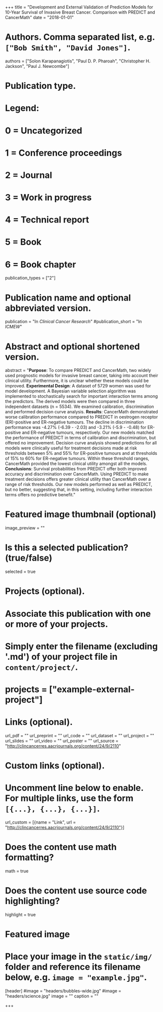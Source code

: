 +++
title = "Development and External Validation of Prediction Models for 10-Year Survival of Invasive Breast Cancer. Comparison with PREDICT and CancerMath"
date = "2018-01-01"

# Authors. Comma separated list, e.g. `["Bob Smith", "David Jones"]`.
authors = ["Solon Karapanagiotis", "Paul D. P. Pharoah", "Christopher H. Jackson", "Paul J. Newcombe"]

# Publication type.
# Legend:
# 0 = Uncategorized
# 1 = Conference proceedings
# 2 = Journal
# 3 = Work in progress
# 4 = Technical report
# 5 = Book
# 6 = Book chapter
publication_types = ["2"]

# Publication name and optional abbreviated version.
publication = "In *Clinical Cancer Research*"
#publication_short = "In *ICMEW*"

# Abstract and optional shortened version.
abstract = "**Purpose**: To compare PREDICT and CancerMath, two widely used prognostic models for invasive breast cancer, taking into account their clinical utility. Furthermore, it is unclear whether these models could be improved. **Experimental Design**: A dataset of 5729 women was used for model development. A Bayesian variable selection algorithm was implemented to stochastically search for important interaction terms among the predictors. The derived models were then compared in three independent datasets (n = 5534). We examined calibration, discrimination and performed decision curve analysis. **Results**: CancerMath demonstrated worse calibration performance compared to PREDICT in oestrogen receptor (ER)-positive and ER-negative tumours. The decline in discrimination performance was -4.27% (-6.39 - -2.03) and -3.21% (-5.9 - -0.48) for ER-positive and ER-negative tumours, respectively. Our new models matched the performance of PREDICT in terms of calibration and discrimination, but offered no improvement. Decision curve analysis showed predictions for all models were clinically useful for treatment decisions made at risk thresholds between 5% and 55% for ER-positive tumours and at thresholds of 15% to 60% for ER-negative tumours. Within these threshold ranges, CancerMath provided the lowest clinical utility amongst all the models. **Conclusions**: Survival probabilities from PREDICT offer both improved accuracy and discrimination over CancerMath. Using PREDICT to make treatment decisions offers greater clinical utility than CancerMath over a range of risk thresholds. Our new models performed as well as PREDICT, but no better, suggesting that, in this setting, including further interaction terms offers no predictive benefit."

# Featured image thumbnail (optional)
image_preview = ""

# Is this a selected publication? (true/false)
selected = true

# Projects (optional).
#   Associate this publication with one or more of your projects.
#   Simply enter the filename (excluding '.md') of your project file in `content/project/`.
# projects = ["example-external-project"]

# Links (optional).
url_pdf = ""
url_preprint = ""
url_code = ""
url_dataset = ""
url_project = ""
url_slides = ""
url_video = ""
url_poster = ""
url_source = "http://clincancerres.aacrjournals.org/content/24/9/2110"

# Custom links (optional).
#   Uncomment line below to enable. For multiple links, use the form `[{...}, {...}, {...}]`.
url_custom = [{name = "Link", url = "http://clincancerres.aacrjournals.org/content/24/9/2110"}]

# Does the content use math formatting?
math = true

# Does the content use source code highlighting?
highlight = true

# Featured image
# Place your image in the `static/img/` folder and reference its filename below, e.g. `image = "example.jpg"`.
[header]
#image = "headers/bubbles-wide.jpg"
#image = "headers/science.jpg"
image = ""
caption = ""

+++


